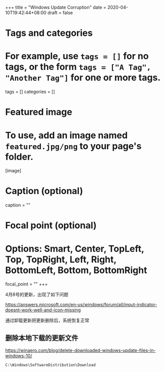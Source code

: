 +++
title = "Windows Update  Corruption"
date = 2020-04-10T19:42:44+08:00
draft = false

# Tags and categories
# For example, use `tags = []` for no tags, or the form `tags = ["A Tag", "Another Tag"]` for one or more tags.
tags = []
categories = []

# Featured image
# To use, add an image named `featured.jpg/png` to your page's folder. 
[image]
  # Caption (optional)
  caption = ""

  # Focal point (optional)
  # Options: Smart, Center, TopLeft, Top, TopRight, Left, Right, BottomLeft, Bottom, BottomRight
  focal_point = ""
+++


4月8号的更新，出现了如下问题

https://answers.microsoft.com/en-us/windows/forum/all/input-indicator-doesnt-work-well-and-icon-missing


通过卸载更新把更新删除后，系统恢复正常

## 删除本地下载的更新文件

https://winaero.com/blog/delete-downloaded-windows-update-files-in-windows-10/

`C:\Windows\SoftwareDistribution\Download`


